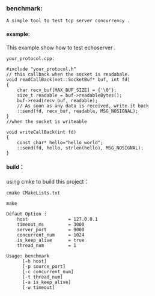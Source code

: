 
### benchmark:
    A simple tool to test tcp server concurrency .



#### example:
This example show how to test echoserver .

```
your_protocol.cpp:

#include "your_protocol.h"
// this callback when the socket is readabale.
void readCallBack(net::SocketBuf* buf, int fd)
{
    char recv_buf[MAX_BUF_SIZE] = {'\0'};
    size_t readable = buf->readableBytes();
    buf->read(recv_buf, readable);
    // As soon as any data is received, write it back
    ::send(fd, recv_buf, readable, MSG_NOSIGNAL);
}
//when the socket is writeable

void writeCallBack(int fd)
{
    const char* hello="hello world";
    ::send(fd, hello, strlen(hello), MSG_NOSIGNAL);
}

```


#### build：
using cmke to build this project：
```
cmake CMakeLists.txt

make
```

```
Defaut Option :
    host               = 127.0.0.1
    timeout_ms         = 3000
    server_port        = 9000
    concurrent_num     = 1024
    is_keep_alive      = true
    thread_num         = 1

```

```
Usage: benchmark
      [-h host]
      [-p source_port]
      [-c concurrent_num]
      [-t thread_num]
      [-a is_keep_alive]
      [-w timeout]
```
